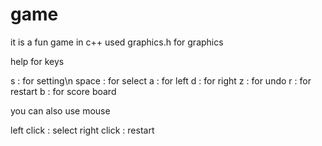 # game
it is a fun game in c++ used graphics.h for graphics


help for keys

  s : for setting\n
  space : for select
  a : for left
  d : for right
  z : for undo
  r : for restart
  b : for score board

you can also use mouse

  left click : select
  right click : restart
